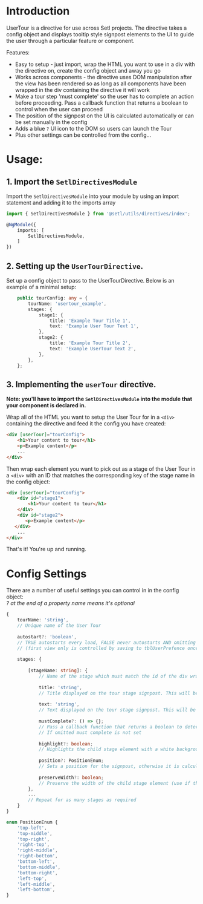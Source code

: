 # Introduction
UserTour is a directive for use across Setl projects. The directive takes a config object and displays tooltip style signpost elements to the UI
to guide the user through a particular feature or component. 

Features:
* Easy to setup - just import, wrap the HTML you want to use in a div with the directive on, create the config object and away you go
* Works across components - the directive uses DOM manipulation after the view has been rendered so as long as all components have been wrapped in
the div containing the directive it will work
* Make a tour step 'must complete' so the user has to complete an action before proceeding. Pass a callback function that returns a boolean to control
when the user can proceed
* The position of the signpost on the UI is calculated automatically or can be set manually in the config
* Adds a blue `?` UI icon to the DOM so users can launch the Tour
* Plus other settings can be controlled from the config...

# Usage:
## 1. Import the `SetlDirectivesModule`

Import the `SetlDirectivesModule` into your module by using an import statement and adding it to the imports array

```typescript
import { SetlDirectivesModule } from '@setl/utils/directives/index';

@NgModule({
    imports: [
        SetlDirectivesModule,
    ]
})
```

## 2. Setting up the `UserTourDirective`.

Set up a config object to pass to the UserTourDirective. Below is an example of a minimal setup:

```typescript
    public tourConfig: any = {
        tourName: 'usertour_example',
        stages: {
            stage1: {
                title: 'Example Tour Title 1',
                text: 'Example User Tour Text 1',
            },
            stage2: {
                title: 'Example Tour Title 2',
                text: 'Example UserTour Text 2',
            },
        },
    };
```

## 3. Implementing the `userTour` directive.

**Note: you'll have to import the `SetlDirectivesModule` into the module that your component is declared in.**

Wrap all of the HTML you want to setup the User Tour for in a `<div>` containing the directive and feed it the config you have created:

```html
<div [userTour]="tourConfig">
    <h1>Your content to tour</h1>
    <p>Example content</p>
    ...
</div>
```

Then wrap each element you want to pick out as a stage of the User Tour in a `<div>` with an ID that matches the corresponding key of the stage name
in the config object:

```html
<div [userTour]="tourConfig">
    <div id="stage1">
        <h1>Your content to tour</h1>
    </div>
    <div id="stage2">
       <p>Example content</p>
   </div>
    ...
</div>
```
That's it! You're up and running.

# Config Settings
There are a number of useful settings you can control in in the config object:
<br>*? at the end of a property name means it's optional*
```typescript
{
    tourName: 'string',
    // Unique name of the User Tour
    
    autostart?: 'boolean',
    // TRUE autostarts every load, FALSE never autostarts AND omitting launches it on first view
    // (first view only is controlled by saving to tblUserPrefence once a tour has been closed)
    
    stages: {
        
        [stageName: string]: {
            // Name of the stage which must match the id of the div wrapping the child element in the HTML
            
            title: 'string',
            // Title displayed on the tour stage signpost. This will be passed through the translation service
            
            text: 'string',
            // Text displayed on the tour stage signpost. This will be passed through the translation service
            
            mustComplete?: () => {};
            // Pass a callback function that returns a boolean to determine if a user can move past this stage.
            // If omitted must complete is not set
            
            highlight?: boolean;
            // Highlights the child stage element with a white background
            
            position?: PositionEnum;
            // Sets a position for the signpost, otherwise it is calculated automatically
            
            preserveWidth?: boolean;
            // Preserve the width of the child stage element (use if the tour styles effect the child element width)
        },
        ...
        // Repeat for as many stages as required
    }
}

enum PositionEnum {
    'top-left',
    'top-middle',
    'top-right',
    'right-top',
    'right-middle',
    'right-bottom',
    'bottom-left',
    'bottom-middle',
    'bottom-right',
    'left-top',
    'left-middle',
    'left-bottom',
}

```
